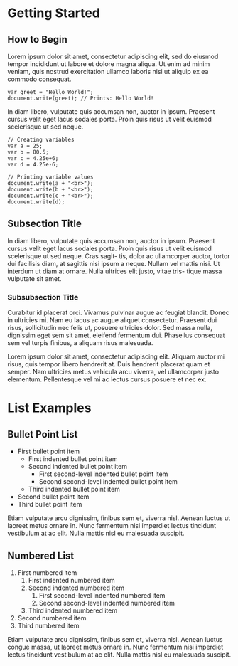 # **Getting Started**
## How to Begin
Lorem ipsum dolor sit amet, consectetur adipiscing elit, sed do eiusmod tempor incididunt ut labore et dolore magna aliqua. Ut enim ad minim veniam, quis nostrud exercitation ullamco laboris nisi ut aliquip ex ea commodo consequat.
```
var greet = "Hello World!";
document.write(greet); // Prints: Hello World!
```
In diam libero, vulputate quis accumsan non, auctor in ipsum. Praesent cursus velit eget lacus sodales porta. Proin quis risus ut velit euismod scelerisque ut sed neque.

```
// Creating variables
var a = 25;
var b = 80.5;
var c = 4.25e+6;
var d = 4.25e-6;
    
// Printing variable values
document.write(a + "<br>");
document.write(b + "<br>");
document.write(c + "<br>");
document.write(d);
```

## **Subsection Title**
In diam libero, vulputate quis accumsan non, auctor in ipsum. Praesent cursus velit eget lacus sodales porta. Proin quis risus ut velit euismod scelerisque ut sed neque. Cras sagit- tis, dolor ac ullamcorper auctor, tortor dui facilisis diam, at sagittis nisi ipsum a neque. Nullam vel mattis nisi. Ut interdum ut diam at ornare. Nulla ultrices elit justo, vitae tris- tique massa vulputate sit amet.
### **Subsubsection Title**
Curabitur id placerat orci. Vivamus pulvinar augue ac feugiat blandit. Donec in ultricies
mi. Nam eu lacus ac augue aliquet consectetur. Praesent dui risus, sollicitudin nec felis ut, posuere ultricies dolor. Sed massa nulla, dignissim eget sem sit amet, eleifend fermentum dui. Phasellus consequat sem vel turpis finibus, a aliquam risus malesuada.

Lorem ipsum dolor sit amet, consectetur adipiscing elit. Aliquam auctor mi risus, quis tempor libero hendrerit at. Duis hendrerit placerat quam et semper. Nam ultricies metus vehicula arcu viverra, vel ullamcorper justo elementum. Pellentesque vel mi ac lectus cursus posuere et nec ex.

# **List Examples**
## **Bullet Point List**
* First bullet point item
    * First indented bullet point item
    * Second indented bullet point item
        * First second-level indented bullet point item
        * Second second-level indented bullet point item
    * Third indented bullet point item
* Second bullet point item
* Third bullet point item

Etiam vulputate arcu dignissim, finibus sem et, viverra nisl. Aenean luctus ut laoreet metus ornare in. Nunc fermentum nisi imperdiet lectus tincidunt vestibulum at ac elit. Nulla mattis nisl eu malesuada suscipit.
## **Numbered List**
1. First numbered item
    1. First indented numbered item
    2. Second indented numbered item
        1. First second-level indented numbered item
        2. Second second-level indented numbered item
    3. Third indented numbered item
2. Second numbered item
3. Third numbered item

Etiam vulputate arcu dignissim, finibus sem et, viverra nisl. Aenean luctus congue massa, ut laoreet metus ornare in. Nunc fermentum nisi imperdiet lectus tincidunt vestibulum at ac elit. Nulla mattis nisl eu malesuada suscipit.